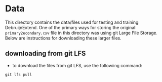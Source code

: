 # Data 

This directory contains the data/files used for testing and training DebruijnExtend. One of the primary ways for storing the original `primary2econdary.csv` file in this directory was using git Large File Storage. Below are instructions for downloading these larger files. 


## downloading from git LFS

* to download the files from git LFS, use the followiing command:
```
git lfs pull
```